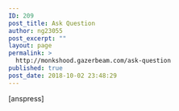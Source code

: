 ```yaml
---
ID: 209
post_title: Ask Question
author: ng23055
post_excerpt: ""
layout: page
permalink: >
  http://monkshood.gazerbeam.com/ask-question
published: true
post_date: 2018-10-02 23:48:29
---
```

[anspress]